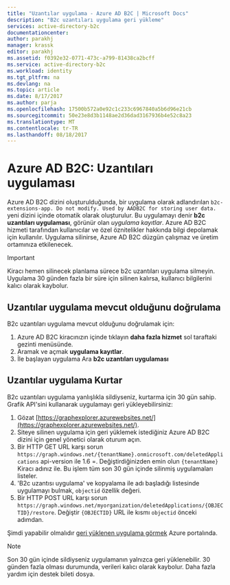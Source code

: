 ```yaml
---
title: "Uzantılar uygulama - Azure AD B2C | Microsoft Docs"
description: "B2c uzantıları uygulama geri yükleme"
services: active-directory-b2c
documentationcenter: 
author: parakhj
manager: krassk
editor: parakhj
ms.assetid: f0392e32-0771-473c-a799-81438ca2bcff
ms.service: active-directory-b2c
ms.workload: identity
ms.tgt_pltfrm: na
ms.devlang: na
ms.topic: article
ms.date: 8/17/2017
ms.author: parja
ms.openlocfilehash: 17500b572a0e92c1c233c6967840a5b6d96e21cb
ms.sourcegitcommit: 50e23e8d3b1148ae2d36dad3167936b4e52c8a23
ms.translationtype: MT
ms.contentlocale: tr-TR
ms.lasthandoff: 08/18/2017
---
```

# <a name="azure-ad-b2c-extensions-app"></a>Azure AD B2C: Uzantıları uygulaması

Azure AD B2C dizini oluşturulduğunda, bir uygulama olarak adlandırılan `b2c-extensions-app. Do not modify. Used by AADB2C for storing user data.` yeni dizini içinde otomatik olarak oluşturulur. Bu uygulamayı denir **b2c uzantıları uygulaması**, görünür olan *uygulama kayıtlar*. Azure AD B2C hizmeti tarafından kullanıcılar ve özel öznitelikler hakkında bilgi depolamak için kullanılır. Uygulama silinirse, Azure AD B2C düzgün çalışmaz ve üretim ortamınıza etkilenecek.

> [!IMPORTANT]
> Kiracı hemen silinecek planlama sürece b2c uzantıları uygulama silmeyin. Uygulama 30 günden fazla bir süre için silinen kalırsa, kullanıcı bilgilerini kalıcı olarak kaybolur.

## <a name="verifying-that-the-extensions-app-is-present"></a>Uzantılar uygulama mevcut olduğunu doğrulama

B2c uzantıları uygulama mevcut olduğunu doğrulamak için:

1. Azure AD B2C kiracınızın içinde tıklayın **daha fazla hizmet** sol taraftaki gezinti menüsünde.
1. Aramak ve açmak **uygulama kayıtlar**.
1. İle başlayan uygulama Ara **b2c uzantıları uygulaması**

## <a name="recover-the-extensions-app"></a>Uzantılar uygulama Kurtar

B2c uzantıları uygulama yanlışlıkla sildiyseniz, kurtarma için 30 gün sahip. Grafik API'sini kullanarak uygulamayı geri yükleyebilirsiniz:

1. Gözat [https://graphexplorer.azurewebsites.net/](https://graphexplorer.azurewebsites.net/).
1. Siteye silinen uygulama için geri yüklemek istediğiniz Azure AD B2C dizini için genel yönetici olarak oturum açın.
1. Bir HTTP GET URL karşı sorun `https://graph.windows.net/{tenantName}.onmicrosoft.com/deletedApplications` api-version ile 1.6 =. Değiştirdiğinizden emin olun `{tenantName}` Kiracı adınız ile. Bu işlem tüm son 30 gün içinde silinmiş uygulamaları listeler.
1. 'B2c uzantısı uygulama' ve kopyalama ile adı başladığı listesinde uygulamayı bulmak, `objectid` özellik değeri.
1. Bir HTTP POST URL karşı sorun `https://graph.windows.net/myorganization/deletedApplications/{OBJECTID}/restore`. Değiştir `{OBJECTID}` URL ile kısmı `objectid` önceki adımdan. 

Şimdi yapabilir olmalıdır [geri yüklenen uygulama görmek](#verifying-that-the-extensions-app-is-present) Azure portalında.

> [!NOTE]
> Son 30 gün içinde sildiyseniz uygulamanın yalnızca geri yüklenebilir. 30 günden fazla olması durumunda, verileri kalıcı olarak kaybolur. Daha fazla yardım için destek bileti dosya.